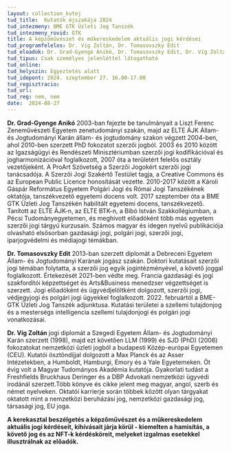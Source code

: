 ```yaml
---
layout: collection_kutej
tud_title:  Kutatók éjszakája 2024
tud_intezmeny: BME GTK Üzleti Jog Tanszék
tud_intezmeny_rovid: GTK
title: A képzőművészet és műkereskedelem aktuális jogi kérdései
tud_programfelelos: Dr. Víg Zoltán, Dr. Tomasovszky Edit
tud_eloadok: Dr. Grad-Gyenge Anikó, Dr. Tomasovszky Edit, Dr. Víg Zoltán
tud_tipus: Csak személyes jelenléttel látogatható
tud_online: 
tud_helyszin: Egyeztetés alatt
tud_idopont: 2024. szeptember 27. 16.00-17.00
tud_regisztracio: 
tud_url: 
tud_reg: nem, nem
date:  2024-08-27
---
```


**Dr. Grad-Gyenge Anikó** 2003-ban fejezte be tanulmányait a Liszt Ferenc Zeneművészeti Egyetem zenetudományi szakán, majd az ELTE ÁJK Állam- és Jogtudományi Karán állam- és jogtudomány szakon végzett 2004-ben, ahol 2010-ben szerzett PhD fokozatot szerzői jogból. 2003 és 2010 között az Igazságügyi és Rendészeti Minisztériumban szerzői jogi kodifikációval és jogharmonizációval foglalkozott, 2007 óta a területért felelős osztály vezetőjeként. A ProArt Szövetség a Szerzői Jogokért szerzői jogi tanácsadója. A Szerzői Jogi Szakértő Testület tagja, a Creative Commons és az European Public Licence honosítását vezette. 2010-2017 között a Károli Gáspár Református Egyetem Polgári Jogi és Római Jogi Tanszékének oktatója, tanszékvezető egyetemi docens volt. 2017 szeptember óta a BME GTK Üzleti Jog Tanszékén habilitált egyetemi docens, tanszékvezető. Tanított az ELTE ÁJK-n, az ELTE BTK-n, a Bibó István Szakkollégiumban, a Pécsi Tudományegyetemen, és meghívott előadóként több más egyetem szerzői jogi tárgyú kurzusain. Számos magyar és idegen nyelvű publikációja olvasható elsősorban gazdasági jogi, polgári jogi, szerzői jogi, iparjogvédelmi és médiajogi témákban.

**Dr. Tomasovszky Edit** 2013-ban szerzett diplomát a Debreceni Egyetem Állam- és Jogtudományi Karának jogász szakán. Doktori kutatásait szerzői jogi témában folytatta, a szerzői jog egyik jogintézményével, a követő joggal foglalkozott. Értekezését 2021-ben védte meg. Francia gazdasági és jogi szakfordítói képzettséget és Arts&Business menedzser végzettséget is szerzett. Jogi előadóként és ügyvédjelöltként dolgozott, szerzői jogi, védjegyjogi és polgári jogi ügyekkel foglalkozott. 2022. februártól a BME-GTK Üzleti Jog Tanszék adjunktusa. Kutatási területei a szellemi tulajdonjog és a mesterségs intelligencia szellemi tulajdonjogi és polgári jogi vonatkozásai.

**Dr. Víg Zoltán** jogi diplomát a Szegedi Egyetem Állam- és Jogtudományi Karán szerzett (1998), majd ezt követően LLM (1999) és SJD (PhD) (2006) fokozatokat nemzetközi üzleti jogból a budapesti Közép-európai Egyetemen (CEU). Kutatói ösztöndíjjal dolgozott a Max Planck és az Asser Intézetekben, a Humboldt, Hamburgi, Emory és a Yale Egyetemeken. Öt évig volt a Magyar Tudományos Akadémia kutatója. Gyakorlati tudást a Freshfields Bruckhaus Deringer és a DBP Advokati nemzetközi ügyvédi irodánál szerzett.Több könyve és cikke jelent meg magyar, angol, szerb és német nyelveken. Oktatói karrierje során többek között olyan tárgyakat oktatott mint a nemzetközi beruházási jog, nemzetközi gazdasági jog, társasági jog, EU joga. 


**A kerekasztal beszélgetés a képzőművészet és a műkereskedelem aktuális jogi kérdéseit, kihívásait járja körül - kiemelten a hamisítás, a követő jog és az NFT-k kérdésköreit, melyeket izgalmas esetekkel illusztrálnak az előadók.**
